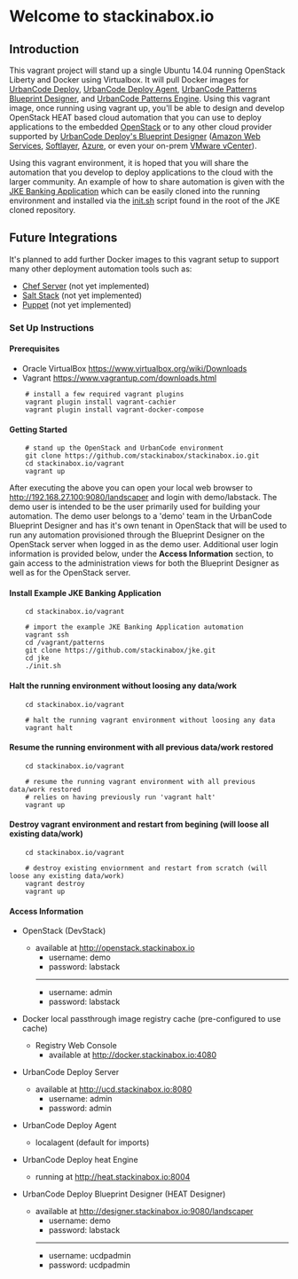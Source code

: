 # Welcome to **stackinabox.io**

## Introduction

This vagrant project will stand up a single Ubuntu 14.04 running OpenStack Liberty and Docker using Virtualbox. It will pull Docker images for [UrbanCode Deploy](https://hub.docker.com/r/stackinabox/urbancode-deploy/), [UrbanCode Deploy Agent](https://hub.docker.com/r/stackinabox/urbancode-deploy-agent/), [UrbanCode Patterns Blueprint Designer](https://hub.docker.com/r/stackinabox/urbancode-patterns-designer/), and [UrbanCode Patterns Engine](https://hub.docker.com/r/stackinabox/urbancode-patterns-engine/).  Using this vagrant image, once running using vagrant up, you'll be able to design and develop OpenStack HEAT based cloud automation that you can use to deploy applications to the embedded [OpenStack](https://www.blueboxcloud.com/) or to any other cloud provider supported by [UrbanCode Deploy's Blueprint Designer](https://developer.ibm.com/urbancode/products/urbancode-deploy/features/blueprint-designer/) ([Amazon Web Services](https://aws.amazon.com/), [Softlayer](http://www.softlayer.com/), [Azure](https://azure.microsoft.com/), or even your on-prem [VMware vCenter](https://www.vmware.com/products/vcenter-server)).

Using this vagrant environment, it is hoped that you will share the automation that you develop to deploy applications to the cloud with the larger community.  An example of how to share automation is given with the [JKE Banking Application](https://github.com/stackinabox/jke) which can be easily cloned into the running environment and installed via the [init.sh](https://github.com/stackinabox/jke/blob/master/init.sh) script found in the root of the JKE cloned repository.

## Future Integrations

It's planned to add further Docker images to this vagrant setup to support many other deployment automation tools such as:  

  - [Chef Server](https://www.chef.io/chef/) (not yet implemented)
  - [Salt Stack](https://saltstack.com/) (not yet implemented)
  - [Puppet](https://puppet.com/) (not yet implemented)

### Set Up Instructions

#### Prerequisites  

  - Oracle VirtualBox https://www.virtualbox.org/wiki/Downloads  
  - Vagrant https://www.vagrantup.com/downloads.html  

````
    # install a few required vagrant plugins
    vagrant plugin install vagrant-cachier
    vagrant plugin install vagrant-docker-compose
````

#### Getting Started  

````
    # stand up the OpenStack and UrbanCode environment
	git clone https://github.com/stackinabox/stackinabox.io.git 
	cd stackinabox.io/vagrant
	vagrant up
````

After executing the above you can open your local web browser to http://192.168.27.100:9080/landscaper and login with demo/labstack.  The demo user is intended to be the user primarily used for building your automation.  The demo user belongs to a 'demo' team in the UrbanCode Blueprint Designer and has it's own tenant in OpenStack that will be used to run any automation provisioned through the Blueprint Designer on the OpenStack server when logged in as the demo user.  Additional user login information is provided below, under the **Access Information** section, to gain access to the administration views for both the Blueprint Designer as well as for the OpenStack server.

#### Install Example JKE Banking Application  

````
	cd stackinabox.io/vagrant

	# import the example JKE Banking Application automation
	vagrant ssh 
	cd /vagrant/patterns
	git clone https://github.com/stackinabox/jke.git 
	cd jke
	./init.sh
````

#### Halt the running environment without loosing any data/work  

````
	cd stackinabox.io/vagrant

	# halt the running vagrant environment without loosing any data
	vagrant halt
````

#### Resume the running environment with all previous data/work restored  

````
	cd stackinabox.io/vagrant

	# resume the running vagrant environment with all previous data/work restored
	# relies on having previously run 'vagrant halt'
	vagrant up
````

#### Destroy vagrant environment and restart from begining (will loose all existing data/work)  

````
	cd stackinabox.io/vagrant
	
	# destroy existing enviornment and restart from scratch (will loose any existing data/work)
	vagrant destroy
	vagrant up
````

#### Access Information

 - OpenStack (DevStack) 
	 - available at http://openstack.stackinabox.io 
		 - username: demo
		 - password: labstack  
		 _____________________  
		 - username: admin
		 - password: labstack
 
 - Docker local passthrough image registry cache (pre-configured to use cache)
    - Registry Web Console
	  - available at http://docker.stackinabox.io:4080
	 
 - UrbanCode Deploy Server
	 - available at http://ucd.stackinabox.io:8080
		 - username: admin
		 - password: admin
		 
 - UrbanCode Deploy Agent
	 - localagent (default for imports)
	 
 - UrbanCode Deploy heat Engine
	 - running at http://heat.stackinabox.io:8004
	 
 - UrbanCode Deploy Blueprint Designer (HEAT Designer)
	 - available at http://designer.stackinabox.io:9080/landscaper
	     - username: demo
	     - password: labstack  
	     _____________________  
		 - username: ucdpadmin
		 - password: ucdpadmin

		 